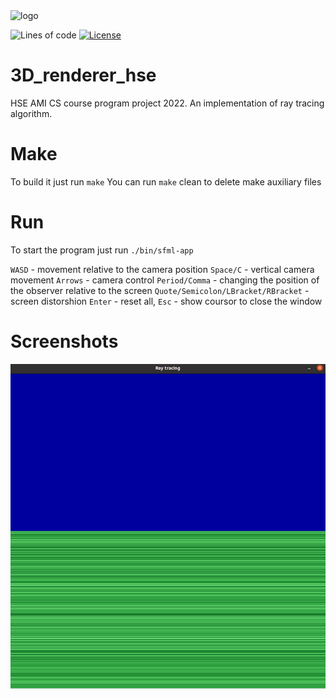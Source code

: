 <img alt="logo" src="https://github.com/MCJOHN974/3D_renderer_hse/blob/main/screenshots/badge.png" height="200px" />

![Lines of code](https://img.shields.io/tokei/lines/github/MCJOHN974/3D_renderer_hse)
[![License](https://img.shields.io/badge/license-MIT-green.svg)](https://github.com/MCJOHN974/3D_renderer_hse/blob/master/LICENSE.txt)


# 3D_renderer_hse
HSE AMI CS course program project 2022. An implementation of ray tracing algorithm.


# Make
To build it just run ``make``
You can run ``make`` clean to delete make auxiliary files

# Run
To start the program just run ``./bin/sfml-app``


``WASD`` - movement relative to the camera position
``Space/C`` - vertical camera movement
``Arrows`` - camera control
``Period/Comma`` - changing the position of the observer relative to the screen 
``Quote/Semicolon/LBracket/RBracket`` - screen distorshion
``Enter`` - reset all,
``Esc`` - show coursor to close the window

# Screenshots

![Screenshot1](screenshots/screenshot1.png)
